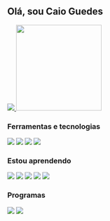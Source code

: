 ## Olá, sou Caio Guedes

  <a href="https://github.com/MichaelMSantos?tab=repositories">
    <img src="https://github-readme-stats.vercel.app/api?username=Joker15k0&show_icons=true&theme=dracula&hide_border=false">
    <img src="https://github-readme-stats.vercel.app/api/top-langs/?username=Joker15k0&layout=compact&theme=dracula&hide_border=false" height="195px">
  </a>


### Ferramentas e tecnologias
<p>
<code><img src="https://skillicons.dev/icons?i=html"/></code>
<code><img src="https://skillicons.dev/icons?i=css"/></code>
<code><img src="https://skillicons.dev/icons?i=mysql"/></code>
<code><img src="https://skillicons.dev/icons?i=github"/></code>
</p>

### Estou aprendendo
<p>
<code><img src="https://skillicons.dev/icons?i=js"/></code>
<code><img src="https://skillicons.dev/icons?i=php"/></code>
<code><img src="https://skillicons.dev/icons?i=bootstrap"/></code>
<code><img src="https://skillicons.dev/icons?i=laravel"/></code>
<code><img src="https://skillicons.dev/icons?i=java"/></code>
</p>

### Programas 
<p>
<code><img src="https://skillicons.dev/icons?i=vscode"/></code>
<code><img src="https://skillicons.dev/icons?i=figma"/></code>
</p>
